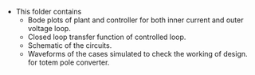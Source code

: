 - This folder contains
    - Bode plots of plant and controller for both inner current and outer voltage loop.
    - Closed loop transfer function of controlled loop.
    - Schematic of the circuits.
    - Waveforms of the cases simulated to check the working of design.  
for totem pole converter.
